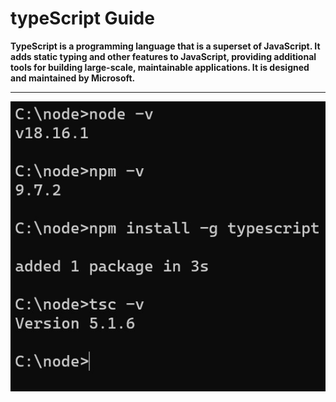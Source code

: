 # typeScript Guide 

**TypeScript is a programming language that is a superset of JavaScript. It adds static typing and other features to JavaScript, providing additional tools for building large-scale, maintainable applications. It is designed and maintained by Microsoft.**

<hr>



<img src="setup-typescript.jpg" alt="javascript-master-guide">

